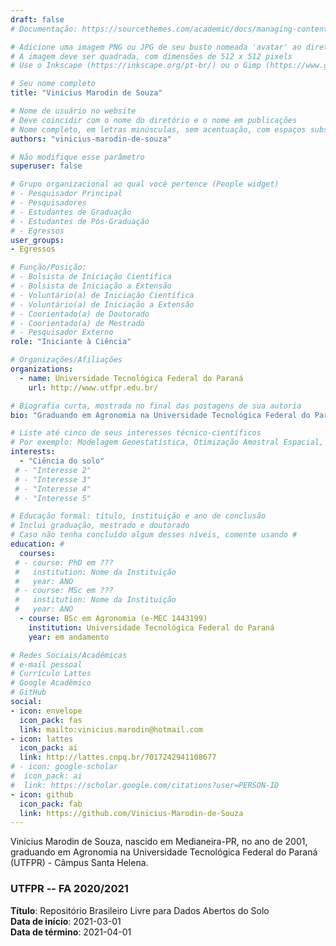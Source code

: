 ```yaml
---
draft: false
# Documentação: https://sourcethemes.com/academic/docs/managing-content/

# Adicione uma imagem PNG ou JPG de seu busto nomeada 'avatar' ao diretório desta página
# A imagem deve ser quadrada, com dimensões de 512 x 512 pixels
# Use o Inkscape (https://inkscape.org/pt-br/) ou o Gimp (https://www.gimp.org/) para preparar a imagem

# Seu nome completo
title: "Vinícius Marodin de Souza"

# Nome de usuário no website
# Deve coincidir com o nome do diretório e o nome em publicações
# Nome completo, em letras minúsculas, sem acentuação, com espaços substituídos por traço
authors: "vinicius-marodin-de-souza"

# Não modifique esse parâmetro
superuser: false

# Grupo organizacional ao qual você pertence (People widget)
# - Pesquisador Principal
# - Pesquisadores
# - Estudantes de Graduação
# - Estudantes de Pós-Graduação
# - Egressos
user_groups:
- Egressos

# Função/Posição:
# - Bolsista de Iniciação Científica
# - Bolsista de Iniciação a Extensão
# - Voluntário(a) de Iniciação Científica
# - Voluntário(a) de Iniciação a Extensão
# - Coorientado(a) de Doutorado
# - Coorientado(a) de Mestrado
# - Pesquisador Externo
role: "Iniciante à Ciência"

# Organizações/Afiliações
organizations:
  - name: Universidade Tecnológica Federal do Paraná
    url: http://www.utfpr.edu.br/

# Biografia curta, mostrada no final das postagens de sua autoria
bio: "Graduando em Agronomia na Universidade Tecnológica Federal do Paraná (UTFPR) - Câmpus Santa Helena."

# Liste até cinco de seus interesses técnico-científicos
# Por exemplo: Modelagem Geoestatística, Otimização Amostral Espacial, Análise de Incerteza, Funções de Pedotransferência
interests:
  - "Ciência do solo"
 # - "Interesse 2"
 # - "Interesse 3"
 # - "Interesse 4"
 # - "Interesse 5"

# Educação formal: título, instituição e ano de conclusão
# Inclui graduação, mestrado e doutorado
# Caso não tenha concluído algum desses níveis, comente usando #
education: #
  courses:
 # - course: PhD em ???
 #   institution: Nome da Instituição
 #   year: ANO
 # - course: MSc em ???
 #   institution: Nome da Instituição
 #   year: ANO
  - course: BSc em Agronomia (e-MEC 1443199)
    institution: Universidade Tecnológica Federal do Paraná
    year: em andamento

# Redes Sociais/Acadêmicas
# e-mail pessoal
# Currículo Lattes
# Google Acadêmico
# GitHub
social:
- icon: envelope
  icon_pack: fas
  link: mailto:vinicius.marodin@hotmail.com
- icon: lattes
  icon_pack: ai
  link: http://lattes.cnpq.br/7017242941108677
# - icon: google-scholar
#  icon_pack: ai
#  link: https://scholar.google.com/citations?user=PERSON-ID
- icon: github
  icon_pack: fab
  link: https://github.com/Vinicius-Marodin-de-Souza
---
```


Vinícius Marodin de Souza, nascido em Medianeira-PR, no ano de 2001, graduando em Agronomia na Universidade Tecnológica Federal do Paraná (UTFPR) - Câmpus Santa Helena.

### UTFPR -- FA 2020/2021

__Título__: Repositório Brasileiro Livre para Dados Abertos do Solo<br>
__Data de início__: 2021-03-01<br>
__Data de término__: 2021-04-01

<!--
{{% btn %}}
  [Plano de trabalho](url-do-plano-de-trabalho)
{{% /btn %}}
{{% btn %}}
  [Relatório de atividades](url-do-relatorio-de-atividades)
{{% /btn %}}
-->
